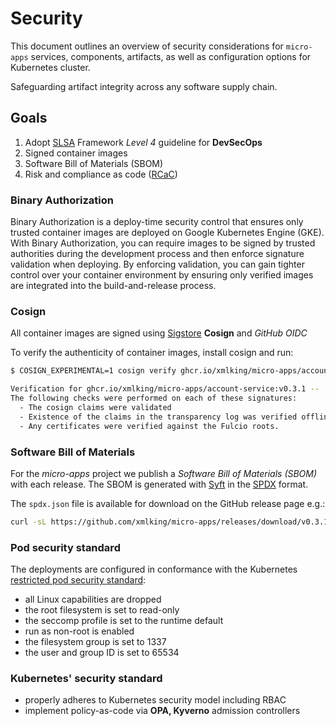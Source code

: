 # Security 

This document outlines an overview of security considerations for `micro-apps` services, components, artifacts, as well as configuration options for Kubernetes cluster.

Safeguarding artifact integrity across any software supply chain.

## Goals

1. Adopt [SLSA](http://slsa.dev/) Framework _Level 4_ guideline for **DevSecOps**
2. Signed container images
3. Software Bill of Materials (SBOM)
4. Risk and compliance as code ([RCaC](https://cloud.google.com/solutions/risk-and-compliance-as-code))

### Binary Authorization

Binary Authorization is a deploy-time security control that ensures only trusted container images are deployed on Google Kubernetes Engine (GKE). 
With Binary Authorization, you can require images to be signed by trusted authorities during the development process and then enforce signature validation when deploying. 
By enforcing validation, you can gain tighter control over your container environment by ensuring only verified images are integrated into the build-and-release process.

### Cosign
All container images are signed using [Sigstore](https://www.sigstore.dev/) **Cosign** and _GitHub OIDC_

To verify the authenticity of container images, install cosign and run:

```bash
$ COSIGN_EXPERIMENTAL=1 cosign verify ghcr.io/xmlking/micro-apps/account-service:v0.3.1

Verification for ghcr.io/xmlking/micro-apps/account-service:v0.3.1 --
The following checks were performed on each of these signatures:
  - The cosign claims were validated
  - Existence of the claims in the transparency log was verified offline
  - Any certificates were verified against the Fulcio roots.
```

### Software Bill of Materials 

For the _micro-apps_ project we publish a _Software Bill of Materials (SBOM)_ with each release. The SBOM is generated with [Syft](https://github.com/anchore/syft) in the [SPDX](https://spdx.dev/) format.

The `spdx.json` file is available for download on the GitHub release page e.g.:

```bash
curl -sL https://github.com/xmlking/micro-apps/releases/download/v0.3.1/micro_0.3.1_sbom.spdx.json | jq
```

### Pod security standard 

The  deployments are configured in conformance with the Kubernetes [restricted pod security standard](https://kubernetes.io/docs/concepts/security/pod-security-standards/#restricted):

- all Linux capabilities are dropped
- the root filesystem is set to read-only 
- the seccomp profile is set to the runtime default 
- run as non-root is enabled 
- the filesystem group is set to 1337 
- the user and group ID is set to 65534

### Kubernetes' security standard

- properly adheres to Kubernetes security model including RBAC
- implement policy-as-code via **OPA, Kyverno** admission controllers
